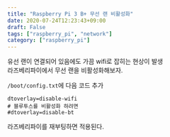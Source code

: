 ```yaml
---
title: "Raspberry Pi 3 B+ 무선 랜 비활성화"
date: 2020-07-24T12:23:43+09:00
draft: False
tags: ["raspberry_pi", "network"]
category: ["raspberry_pi"]
---
```


유선 랜이 연결되어 있음에도 가끔 wifi로 잡히는 현상이 발생  
라즈베리파이에서 무선 랜을 비활성화해보자.

`/boot/config.txt`에 다음 코드 추가

```
dtoverlay=disable-wifi
# 블루투스를 비활성화 하려면
#dtoverlay=disable-bt
```

라즈베리파이를 재부팅하면 적용된다.